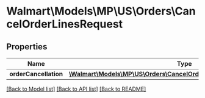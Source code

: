 # Walmart\Models\MP\US\Orders\CancelOrderLinesRequest

## Properties

Name | Type | Description | Notes
------------ | ------------- | ------------- | -------------
**orderCancellation** | [**\Walmart\Models\MP\US\Orders\CancelOrderLinesRequestOrderCancellation**](CancelOrderLinesRequestOrderCancellation.md) |  | [optional]


[[Back to Model list]](./) [[Back to API list]](../../../../../README.md#supported-apis) [[Back to README]](../../../../../README.md)
